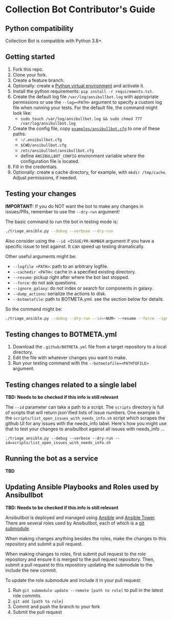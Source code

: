 # Collection Bot Contributor's Guide

## Python compatibility

Collection Bot is compatible with Python 3.8+.

## Getting started

1. Fork this repo.
2. Clone your fork.
3. Create a feature branch.
4. Optionally: create a [Python virtual environment](https://realpython.com/python-virtual-environments-a-primer/) and activate it.
4. Install the python requirements: `pip install -r requirements.txt`.
5. Create the default log file `/var/log/ansibullbot.log` with appropriate permissions or use the `--log=<PATH>` argument to specify a custom log file when running your tests. For the default file, the command might look like:
    * `sudo touch /var/log/ansibullbot.log && sudo chmod 777 /var/log/ansibullbot.log`
6. Create the config file, copy [`examples/ansibullbot.cfg`](https://github.com/ansible-community/collection_bot/blob/main/examples/ansibullbot.cfg) to one of these paths:
    * `~/.ansibullbot.cfg`
    * `$CWD/ansibullbot.cfg`
    * `/etc/ansibullbot/ansibullbot.cfg`
    * define `ANSIBULLBOT_CONFIG` environment variable where the configuration file is located.
7. Fill in the credentials.
8. Optionally: create a cache directory, for example, with `mkdir /tmp/cache`. Adjust permissions, if needed.

## Testing your changes

**IMPORTANT:** If you do NOT want the bot to make any changes in issues/PRs, remember to use the `--dry-run` argument!

The basic command to run the bot in testing mode is:

```bash
./triage_ansible.py --debug --verbose --dry-run
```

Also consider using the `--id <ISSUE/PR-NUMBER` argument if you have a specific issue to test against. It can speed up testing dramatically.

Other useful arguments might be:
- `--logfile <PATH>`: path to an arbitrary logfile.
- `--cachedir <PATH>`: cache in a specified existing directory.
- `--resume`: pickup right after where the bot last stopped.
- `--force`: do not ask questions.
- `--ignore_galaxy`: do not index or search for components in galaxy.
- `--dump_actions`: serialize the actions to disk.
- `--botmetafile`: path to BOTMETA.yml. see the section below for details.

So the command might be:

```bash
./triage_ansible.py --debug --dry-run --id=<NUM> --resume --force --ignore_galaxy --dump_actions --logfile=/tmp/ansibullbot.log --cachedir=/tmp/cache --botmetafile=/tmp/BOTMETA.yml
```

## Testing changes to BOTMETA.yml

1. Download the `.github/BOTMETA.yml` file from a target repository to a local directory.
2. Edit the file with whatever changes you want to make.
3. Run your testing command with the `--botmetafile=<PATHTOFILE>` argument.

## Testing changes related to a single label

**TBD: Needs to be checked if this info is still relevant**

The `--id` parameter can take a path to a script. The `scripts` directory is full of scripts that will return json'ified lists of issue numbers. One example is the `scripts/list_open_issues_with_needs_info.sh` script which scrapes the github UI for any issues with the needs_info label. Here's how you might use that to test your changes to ansibullbot against all issues with needs_info ...

```
./triage_ansible.py --debug --verbose --dry-run --id=scripts/list_open_issues_with_needs_info.sh
```

## Running the bot as a service

**TBD**

## Updating Ansible Playbooks and Roles used by Ansibullbot ##

**TBD: Needs to be checked if this info is still relevant**

Ansibullbot is deployed and managed using [Ansible](https://www.ansible.com) and [Ansible Tower](https://www.ansible.com/tower). There are several roles used by Ansibullbot, each of which is a [git submodule](https://git-scm.com/book/en/v2/Git-Tools-Submodules).

When making changes anything besides the roles, make the changes to this repository and submit a pull request.

When making changes to roles, first submit pull request to the role repository and ensure it is merged to the pull request repository. Then, submit a pull request to this repository updating the submodule to the include the new commit.

To update the role submodule and include it in your pull request:

1. Run `git submodule update --remote [path to role]` to pull in the latest role commits.
1. `git add [path to role]`
1. Commit and push the branch to your fork
2. Submit the pull request
